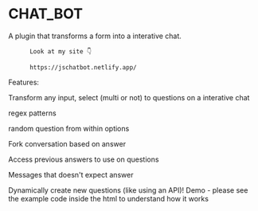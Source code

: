 # CHAT_BOT
 
 A plugin that transforms a form into a interative chat.

          Look at my site 👇
          
          https://jschatbot.netlify.app/

Features:

Transform any input, select (multi or not) to questions on a interative chat

regex patterns 

random question from within options

Fork conversation based on answer

Access previous answers to use on questions

Messages that doesn't expect answer

Dynamically create new questions (like using an API)! Demo - please see the example code inside the html to understand how it works
